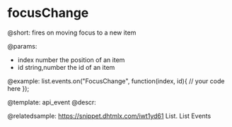 focusChange
=============

@short:
fires on moving focus to a new item

@params:
- index		number					the position of an item
- id		string,number			the id of an item


@example:
list.events.on("FocusChange", function(index, id){
    // your code here
});


@template: api_event
@descr:

@relatedsample: https://snippet.dhtmlx.com/iwt1yd61	List. List Events

